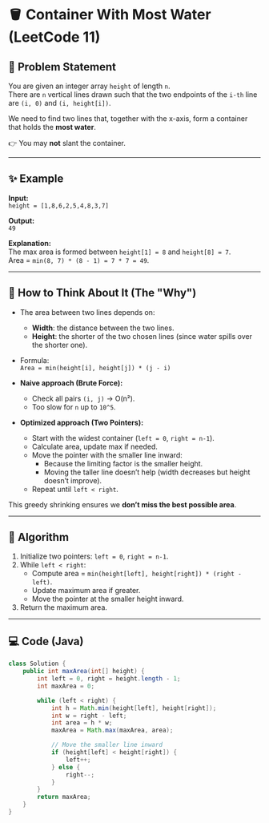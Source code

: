 # 🪣 Container With Most Water (LeetCode 11)

## 📌 Problem Statement
You are given an integer array `height` of length `n`.  
There are `n` vertical lines drawn such that the two endpoints of the `i-th` line are `(i, 0)` and `(i, height[i])`.

We need to find two lines that, together with the x-axis, form a container that holds the **most water**.

👉 You may **not** slant the container.

---

## ✨ Example
**Input:**  
`height = [1,8,6,2,5,4,8,3,7]`

**Output:**  
`49`

**Explanation:**  
The max area is formed between `height[1] = 8` and `height[8] = 7`.  
Area = `min(8, 7) * (8 - 1) = 7 * 7 = 49`.

---

## 🧠 How to Think About It (The "Why")
- The area between two lines depends on:
  - **Width**: the distance between the two lines.
  - **Height**: the shorter of the two chosen lines (since water spills over the shorter one).
- Formula:  
  `Area = min(height[i], height[j]) * (j - i)`

- **Naive approach (Brute Force):**  
  - Check all pairs `(i, j)` → O(n²).  
  - Too slow for `n` up to `10^5`.

- **Optimized approach (Two Pointers):**  
  - Start with the widest container (`left = 0`, `right = n-1`).  
  - Calculate area, update max if needed.  
  - Move the pointer with the smaller line inward:
    - Because the limiting factor is the smaller height.  
    - Moving the taller line doesn’t help (width decreases but height doesn’t improve).  
  - Repeat until `left < right`.

This greedy shrinking ensures we **don’t miss the best possible area**.

---

## 📝 Algorithm
1. Initialize two pointers: `left = 0`, `right = n-1`.
2. While `left < right`:
   - Compute area = `min(height[left], height[right]) * (right - left)`.
   - Update maximum area if greater.
   - Move the pointer at the smaller height inward.
3. Return the maximum area.

---

## 💻 Code (Java)

```java
class Solution {
    public int maxArea(int[] height) {
        int left = 0, right = height.length - 1;
        int maxArea = 0;

        while (left < right) {
            int h = Math.min(height[left], height[right]);
            int w = right - left;
            int area = h * w;
            maxArea = Math.max(maxArea, area);

            // Move the smaller line inward
            if (height[left] < height[right]) {
                left++;
            } else {
                right--;
            }
        }
        return maxArea;
    }
}
